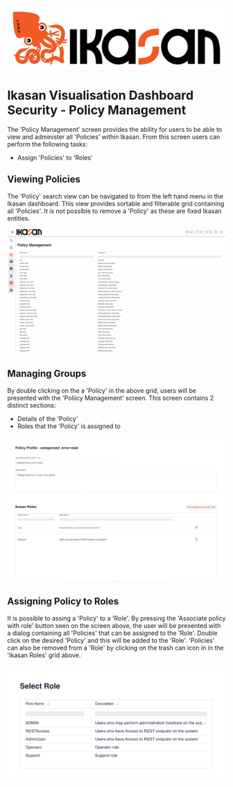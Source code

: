 ![IKASAN](../../developer/docs/quickstart-images/Ikasan-title-transparent.png)

# Ikasan Visualisation Dashboard Security - Policy Management
The 'Policy Management' screen provides the ability for users to be able to view and administer all 'Policies' within Ikasan. From this screen users can perform the following tasks:
- Assign 'Policies' to 'Roles'

## Viewing Policies
The 'Policy' search view can be navigated to from the left hand menu in the Ikasan dashboard. This view provides sortable and filterable grid containing all 'Policies'. It is not possible to remove a 'Policy' as these are fixed Ikasan entities.

![Policy Management](../../developer/docs/quickstart-images/policy-management-screen.png)

## Managing Groups
By double clicking on the a 'Policy' in the above grid, users will be presented with the 'Poliicy Management' screen. This screen contains 2 distinct sections:

- Details of the 'Policy'
- Roles that the 'Policy' is assigned to

![Policy Management Associated Roles](../../developer/docs/quickstart-images/policy-management-associated-roles.png)

## Assigning Policy to Roles
It is possible to assing a 'Policy' to a 'Role'. By pressing the 'Associate policy with role' button seen on the screen above, the user will be presented with a dialog containing all 'Policies' that can be assigned to the 'Role'. Double click on the desired 'Policy' and this will be added to the 'Role'. 'Policies' can also be removed from a 'Role' by clicking on the trash can icon in in the 'Ikasan Roles' grid above.

![Policy Management Add Role](../../developer/docs/quickstart-images/policy-management-add-role.png)



